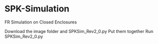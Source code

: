 # SPK-Simulation
FR Simulation on Closed Enclosures


Download the image folder and SPKSim_Rev2_0.py
Put them together
Run SPKSim_Rev2_0.py

